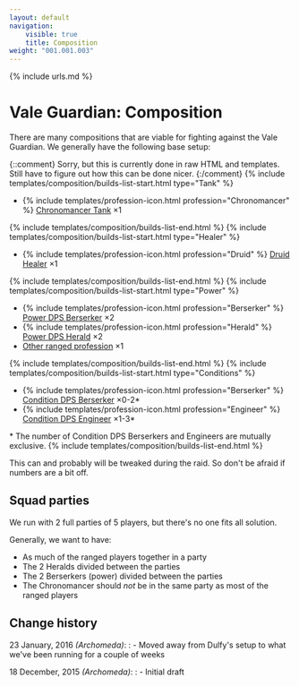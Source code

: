 ```yaml
---
layout: default
navigation:
    visible: true
    title: Composition
weight: "001.001.003"
---
```

{% include urls.md %}

# Vale Guardian: Composition
There are many compositions that are viable for fighting against the Vale Guardian.
We generally have the following base setup:

{::comment}
Sorry, but this is currently done in raw HTML and templates.
Still have to figure out how this can be done nicer.
{:/comment}
{% include templates/composition/builds-list-start.html type="Tank" %}
<ul class="builds">
    <li>
        {% include templates/profession-icon.html profession="Chronomancer" %}
        <a href="{{ site.baseurl }}/spirit-vale/vale-guardian/builds/chronomancer-tank/">Chronomancer Tank</a>
        &times;1
    </li>
</ul>
{% include templates/composition/builds-list-end.html %}
{% include templates/composition/builds-list-start.html type="Healer" %}
<ul class="builds">
    <li>
        {% include templates/profession-icon.html profession="Druid" %}
        <a href="{{ site.baseurl }}/spirit-vale/vale-guardian/builds/druid-healer/">Druid Healer</a>
        &times;1
    </li>
</ul>
{% include templates/composition/builds-list-end.html %}
{% include templates/composition/builds-list-start.html type="Power" %}
<ul class="builds">
    <li>
        {% include templates/profession-icon.html profession="Berserker" %}
        <a href="{{ site.baseurl }}/spirit-vale/vale-guardian/builds/power-dps-berserker/">Power DPS Berserker</a>
        &times;2
    </li>
    <li>
        {% include templates/profession-icon.html profession="Herald" %}
        <a href="{{ site.baseurl }}/spirit-vale/vale-guardian/builds/power-dps-herald/">Power DPS Herald</a>
        &times;2
    </li>
    <li>
        <a href="{{ site.baseurl }}/spirit-vale/vale-guardian/builds/">Other ranged profession</a>
        &times;1
    </li>
</ul>
{% include templates/composition/builds-list-end.html %}
{% include templates/composition/builds-list-start.html type="Conditions" %}
<ul class="builds">
    <li>
        {% include templates/profession-icon.html profession="Berserker" %}
        <a href="{{ site.baseurl }}/spirit-vale/vale-guardian/builds/condition-dps-berserker/">Condition DPS Berserker</a>
        &times;0-2*
    </li>
    <li>
        {% include templates/profession-icon.html profession="Engineer" %}
        <a href="{{ site.baseurl }}/spirit-vale/vale-guardian/builds/condition-dps-engineer/">Condition DPS Engineer</a>
        &times;1-3*
    </li>
</ul>
* The number of Condition DPS Berserkers and Engineers are mutually exclusive.
{% include templates/composition/builds-list-end.html %}

This can and probably will be tweaked during the raid.
So don't be afraid if numbers are a bit off.

## Squad parties
We run with 2 full parties of 5 players, but there's no one fits all solution.

Generally, we want to have:

- As much of the ranged players together in a party
- The 2 Heralds divided between the parties
- The 2 Berserkers (power) divided between the parties
- The Chronomancer should *not* be in the same party as most of the ranged players

## Change history
23 January, 2016 *(Archomeda)*:
: - Moved away from Dulfy's setup to what we've been running for a couple of weeks

18 December, 2015 *(Archomeda)*:
: - Initial draft
